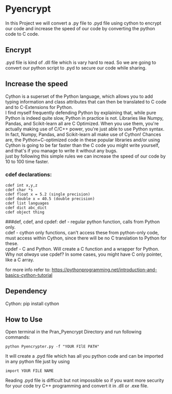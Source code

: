 # Pyencrypt
In this Project we will convert a .py file to .pyd file using cython to encrypt our code and increase the speed of our code by converting the python code to C code. 
## Encrypt
.pyd file is kind of .dll file which is vary hard to read. So we are going to convert our python script to .pyd to secure our code while sharing.
## Increase the speed
Cython is a superset of the Python language, which allows you to add typing information and class attributes that can then be translated to C code and to C-Extensions for Python.  
I find myself frequently defending Python by explaining that, while pure Python is indeed quite slow, Python in practice is not. Libraries like Numpy, Pandas, and Scikit-learn all are C Optimized. When you use them, you're actually making use of C/C++ power, you're just able to use Python syntax. In fact, Numpy, Pandas, and Scikit-learn all make use of Cython! Chances are, the Python+C-optimized code in these popular libraries and/or using Cython is going to be far faster than the C code you might write yourself, and that's if you manage to write it without any bugs.  
just by following this simple rules we can increase the speed of our code by 10 to 100 time faster.
### cdef declarations:

    cdef int x,y,z
    cdef char *s
    cdef float x = 5.2 (single precision)
    cdef double x = 40.5 (double precision)
    cdef list languages
    cdef dict abc_dict
    cdef object thing

###def, cdef, and cpdef:
def - regular python function, calls from Python only.  
cdef - cython only functions, can't access these from python-only code, must access within Cython, since there will be no C translation to Python for these.  
cpdef - C and Python. Will create a C function and a wrapper for Python. Why not *always* use cpdef? In some cases, you might have C only pointer, like a C array.  

for more info refer to: https://pythonprogramming.net/introduction-and-basics-cython-tutorial

## Dependency 
Cython: pip install cython

## How to Use
Open terminal in the Pran_Pyencrypt Directory and run following commands:

    python Pyencrypter.py -f "YOUR FIlE PATH"

It will create a .pyd file which has all you python code and can be imported in any python file just by using 

    import YOUR FILE NAME
    
Reading .pyd file is difficult but not impossible so if you want more security for your code try C++ programming and convert it in .dll or .exe file. 
